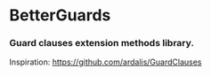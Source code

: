 # BetterGuards

### Guard clauses extension methods library.

Inspiration: https://github.com/ardalis/GuardClauses
